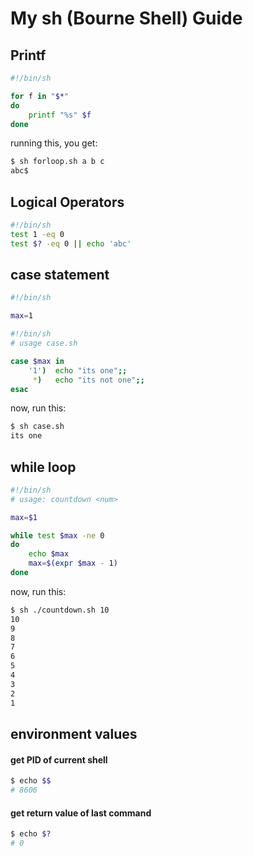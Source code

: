My sh (Bourne Shell) Guide
==========================

## Printf 

```sh
#!/bin/sh

for f in "$*"
do
    printf "%s" $f
done
```
running this, you get:

```sh
$ sh forloop.sh a b c
abc$
```

## Logical Operators

```sh
#!/bin/sh
test 1 -eq 0
test $? -eq 0 || echo 'abc'
```

## case statement

```sh
#!/bin/sh

max=1

#!/bin/sh
# usage case.sh

case $max in
    '1')  echo "its one";;
     *)   echo "its not one";;
esac
```

now, run this:

```sh
$ sh case.sh
its one
```
## while loop

```sh
#!/bin/sh
# usage: countdown <num>

max=$1

while test $max -ne 0
do
    echo $max
    max=$(expr $max - 1)
done
```
now, run this:

```sh
$ sh ./countdown.sh 10
10
9
8
7
6
5
4
3
2
1
```

## environment values

#### get PID of current shell
```sh
$ echo $$
# 8606
```
#### get return value of last command
```sh
$ echo $?
# 0
```
